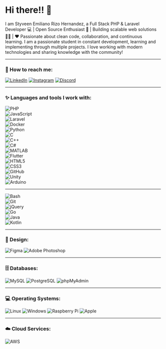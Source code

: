 # Hi there!! 👋

I am Styveen Emiliano Rizo Hernandez, a Full Stack PHP & Laravel Developer 💻 | Open Source Enthusiast 🚀 | Building scalable web solutions 👨‍💻 | ❤️ Passionate about clean code, collaboration, and continuous learning. I am a passionate student in constant development, learning and implementing through multiple projects. I love working with modern technologies and sharing knowledge with the community!

---

### 🔗 How to reach me:
[![LinkedIn](https://skillicons.dev/icons?i=linkedin)](https://www.linkedin.com/in/tu-perfil/) 
[![Instagram](https://skillicons.dev/icons?i=instagram)](https://www.instagram.com/tu-perfil/) 
[![Discord](https://skillicons.dev/icons?i=discord)](https://discord.com/users/tu-perfil)

---

### ✨ Languages and tools I work with:
![PHP](https://skillicons.dev/icons?i=php)  
![JavaScript](https://skillicons.dev/icons?i=js)  
![Laravel](https://skillicons.dev/icons?i=laravel)  
![Docker](https://skillicons.dev/icons?i=docker)  
![Python](https://skillicons.dev/icons?i=python)  
![C](https://skillicons.dev/icons?i=c)  
![C++](https://skillicons.dev/icons?i=cpp)  
![C#](https://skillicons.dev/icons?i=cs)  
![MATLAB](https://skillicons.dev/icons?i=matlab)  
![Flutter](https://skillicons.dev/icons?i=flutter)  
![HTML5](https://skillicons.dev/icons?i=html)  
![CSS3](https://skillicons.dev/icons?i=css)  
![GitHub](https://skillicons.dev/icons?i=github)  
![Unity](https://skillicons.dev/icons?i=unity)  
![Arduino](https://skillicons.dev/icons?i=arduino)  

---
![Bash](https://skillicons.dev/icons?i=bash)  
![Git](https://skillicons.dev/icons?i=git)  
![jQuery](https://skillicons.dev/icons?i=jquery)  
![Go](https://skillicons.dev/icons?i=go)    
![Java](https://skillicons.dev/icons?i=java)  
![Kotlin](https://skillicons.dev/icons?i=kotlin)  

---

### 🎨 Design:
![Figma](https://skillicons.dev/icons?i=figma)
![Adobe Photoshop](https://skillicons.dev/icons?i=photoshop)

---

### 🗄️ Databases:
![MySQL](https://skillicons.dev/icons?i=mysql)
![PostgreSQL](https://skillicons.dev/icons?i=postgres)
![phpMyAdmin](https://skillicons.dev/icons?i=mysql)

---

### 💻 Operating Systems:
![Linux](https://skillicons.dev/icons?i=linux)
![Windows](https://skillicons.dev/icons?i=windows)
![Raspberry Pi](https://skillicons.dev/icons?i=raspberrypi)
![Apple](https://skillicons.dev/icons?i=apple)

---

### ☁️ Cloud Services:
![AWS](https://skillicons.dev/icons?i=aws)
